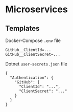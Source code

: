 # Microservices
## Templates
Docker-Compose `.env` file
```
GitHub__ClientId=...
GitHub__ClientSecret=...
```
Dotnet `user-secrets.json` file
```
{
  "Authentication": {
    "GitHub": {
      "ClientId": "...",
      "ClientSecret": "..."
    }
  }
}
```
